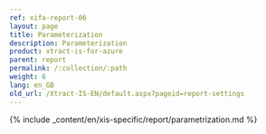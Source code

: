 ```yaml
---
ref: xifa-report-06
layout: page
title: Parameterization
description: Parameterization
product: xtract-is-for-azure
parent: report
permalink: /:collection/:path
weight: 6
lang: en_GB
old_url: /Xtract-IS-EN/default.aspx?pageid=report-settings
---
```

{% include _content/en/xis-specific/report/parametrization.md  %}